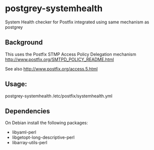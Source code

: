 # postgrey-systemhealth
System Health checker for Postfix integrated using same mechanism as postgrey

## Background

This uses the Postfix STMP Access Policy Delegation mechanism
http://www.postfix.org/SMTPD_POLICY_README.html

See also http://www.postfix.org/access.5.html

## Usage:

postgrey-systemhealth /etc/postfix/systemhealth.yml

## Dependencies

On Debian install the following packages:

* libyaml-perl
* libgetopt-long-descriptive-perl
* libarray-utils-perl
